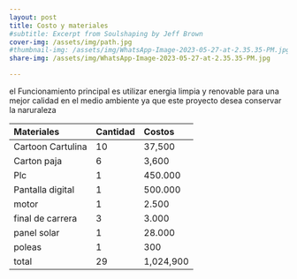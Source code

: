 ```yaml
---
layout: post
title: Costo y materiales 
#subtitle: Excerpt from Soulshaping by Jeff Brown
cover-img: /assets/img/path.jpg
#thumbnail-img: /assets/img/WhatsApp-Image-2023-05-27-at-2.35.35-PM.jpg
share-img: /assets/img/WhatsApp-Image-2023-05-27-at-2.35.35-PM.jpg

---
```

el Funcionamiento principal es utilizar energia limpia y renovable para una mejor calidad en el medio ambiente ya que este proyecto desea conservar la naruraleza 

| Materiales  | Cantidad | Costos |
| :------ |:--- | :--- |
| Cartoon Cartulina | 10 | 37,500 |
| Carton paja | 6 | 3,600 |
| Plc | 1 | 450.000 |
| Pantalla digital | 1 | 500.000 |
| motor | 1 | 2.500|
| final de carrera | 3 | 3.000 |
| panel solar | 1 | 28.000 |
| poleas | 1 | 300|
| total | 29 | 1,024,900|
